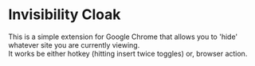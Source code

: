 # Invisibility Cloak

This is a simple extension for Google Chrome that allows you to 'hide' whatever site you are currently viewing.  
It works be either hotkey (hitting insert twice toggles) or, browser action.
